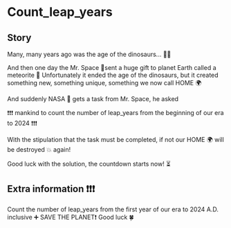 # Count_leap_years

## Story

Many, many years ago was the age of the dinosaurs... 🐱‍🐉

And then one day the Mr. Space 🌌sent a huge gift to planet Earth called a meteorite 🌠 Unfortunately it ended the age of the dinosaurs, but it created something new, something unique, something we now call HOME 🌍

And suddenly NASA 🚀 gets a task from Mr. Space, he asked

❗❗❗ mankind to count the number of leap_years from the beginning of our era to 2024 ❗❗❗

With the stipulation that the task must be completed, if not our HOME 🌍 will be destroyed 💥 again!

Good luck with the solution, the countdown starts now! ⏳

## Extra information ❗❗❗

Count the number of leap_years from the first year of our era to 2024 A.D. inclusive ➕
SAVE THE PLANET❗
Good luck 🍀
